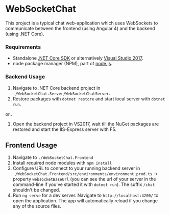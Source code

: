 # WebSocketChat

This project is a typical chat web-application which uses WebSockets to communicate between the frontend (using Angular 4) and the backend (using .NET Core).

### Requirements
* Standalone [.NET Core SDK](https://www.microsoft.com/net/download/core) or alternatively  [Visual Studio 2017](https://www.visualstudio.com/downloads/).
* node package manager (NPM), part of [node.js](https://nodejs.org/en/).

### Backend Usage
1. Navigate to .NET Core backend project in `./WebSocketChat.Server/WebSocketChatServer`.
2. Restore packages with `dotnet restore` and start local server with `dotnet run`.

or..

1. Open the backend project in VS2017, wait till the NuGet packages are restored and start the IIS-Express server with F5.

## Frontend Usage
1. Navigate to `./WebSocketChat.Frontend`
2. Install required node modules with `npm install`
3. Configure URL to connect to your running backend server in `./WebSocketChat.Frontend/src/environments/environment.prod.ts` -> property `websocketBaseUrl` (you can see the url of your server in the command-line if you've started it with `dotnet run`). The suffix `/chat` shouldn't be changed.
4. Run `ng serve` for a dev server. Navigate to `http://localhost:4200/` to open the application. The app will automatically reload if you change any of the source files.
